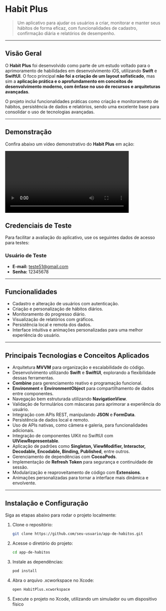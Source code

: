 # **Habit Plus**

> Um aplicativo para ajudar os usuários a criar, monitorar e manter seus hábitos de forma eficaz, com funcionalidades de cadastro, confirmação diária e relatórios de desempenho.

---

## **Visão Geral**

O **Habit Plus** foi desenvolvido como parte de um estudo voltado para o aprimoramento de habilidades em desenvolvimento iOS, utilizando **Swift** e **SwiftUI**. O foco principal **não foi a criação de um layout sofisticado**, mas sim a **aplicação prática e o aprofundamento em conceitos de desenvolvimento moderno, com ênfase no uso de recursos e arquiteturas avançadas**.

O projeto inclui funcionalidades práticas como criação e monitoramento de hábitos, persistência de dados e relatórios, sendo uma excelente base para consolidar o uso de tecnologias avançadas.

---

## **Demonstração**

Confira abaixo um vídeo demonstrativo do **Habit Plus** em ação:

<video src="Docs/demo-video.mp4" controls width="400"></video>

## **Credenciais de Teste**

Para facilitar a avaliação do aplicativo, use os seguintes dados de acesso para testes:

### **Usuário de Teste**

- **E-mail:** teste51@gmail.com
- **Senha:** 12345678

---

## **Funcionalidades**

- Cadastro e alteração de usuários com autenticação.
- Criação e personalização de hábitos diários.
- Monitoramento do progresso diário.
- Visualização de relatórios com gráficos.
- Persistência local e remota dos dados.
- Interface intuitiva e animações personalizadas para uma melhor experiência do usuário.

---

## **Principais Tecnologias e Conceitos Aplicados**

- Arquitetura **MVVM** para organização e escalabilidade do código.
- Desenvolvimento utilizando **Swift** e **SwiftUI**, explorando a flexibilidade dessas ferramentas.
- **Combine** para gerenciamento reativo e programação funcional.
- **Environment** e **EnvironmentObject** para compartilhamento de dados entre componentes.
- Navegação bem estruturada utilizando **NavigationView**.
- Validação de formulários com máscaras para aprimorar a experiência do usuário.
- Integração com APIs REST, manipulando **JSON** e **FormData**.
- Persistência de dados local e remoto.
- Uso de APIs nativas, como câmera e galeria, para funcionalidades adicionais.
- Integração de componentes UIKit no SwiftUI com **UIViewRepresentable**.
- Aplicação de padrões como **Singleton, ViewModifier, Interactor, Decodable, Encodable, Binding, Published**, entre outros.
- Gerenciamento de dependências com **CocoaPods**.
- Implementação de **Refresh Token** para segurança e continuidade de sessão.
- Modularização e reaproveitamento de código com **Extensions**.
- Animações personalizadas para tornar a interface mais dinâmica e envolvente.

---

## **Instalação e Configuração**

Siga as etapas abaixo para rodar o projeto localmente:

1. Clone o repositório:

   ```bash
   git clone https://github.com/seu-usuario/app-de-habitos.git
   ```

2. Acesse o diretório do projeto:

   ```bash
   cd app-de-habitos
   ```

3. Instale as dependências:

   ```bash
   pod install
   ```

4. Abra o arquivo .xcworkspace no Xcode:

   ```bash
   open HabitPlus.xcworkspace
   ```

5. Execute o projeto no Xcode, utilizando um simulador ou um dispositivo físico
